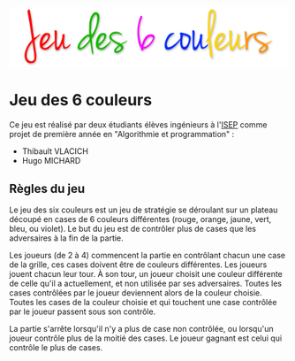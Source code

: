 ![Logo](src/view/images/logo.png "Jeu des 6 couleurs")

# Jeu des 6 couleurs

Ce jeu est réalisé par deux étudiants élèves ingénieurs à l'[ISEP](http://www.isep.fr/) comme projet de première année en "Algorithmie et programmation" :
- Thibault VLACICH
- Hugo MICHARD

## Règles du jeu

Le jeu des six couleurs est un jeu de stratégie se déroulant sur un plateau découpé en cases de 6 couleurs différentes (rouge, orange, jaune, vert, bleu, ou violet). Le but du jeu est de contrôler plus de cases que les adversaires à la fin de la partie.

Les joueurs (de 2 à 4) commencent la partie en contrôlant chacun une case de la grille, ces cases doivent être de couleurs différentes. Les joueurs jouent chacun leur tour. À son tour, un joueur choisit une couleur différente de celle qu'il a actuellement, et non utilisée par ses adversaires. Toutes les cases contrôlées par le joueur deviennent alors de la couleur choisie. Toutes les cases de la couleur choisie et qui touchent une case contrôlée par le joueur passent sous son contrôle.

La partie s'arrête lorsqu'il n'y a plus de case non contrôlée, ou lorsqu'un joueur contrôle plus de la moitié des cases. Le joueur gagnant est celui qui contrôle le plus de cases.

